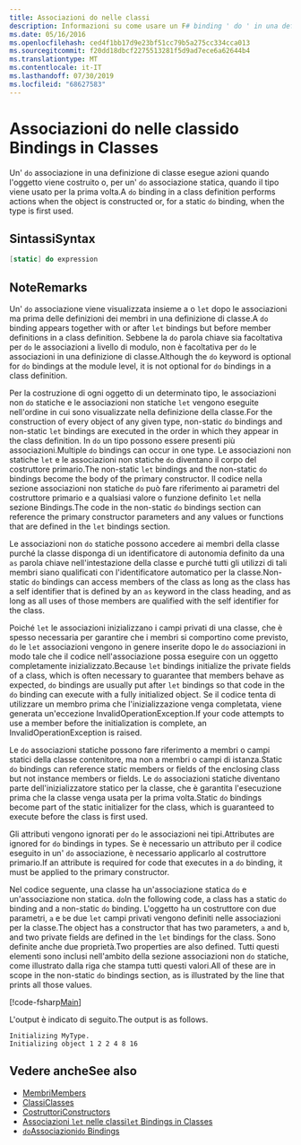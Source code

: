 ```yaml
---
title: Associazioni do nelle classi
description: Informazioni su come usare un F# binding ' do ' in una definizione di classe, che esegue azioni quando l'oggetto viene costruito o quando il tipo viene usato per la prima volta.
ms.date: 05/16/2016
ms.openlocfilehash: ced4f1bb17d9e23bf51cc79b5a275cc334cca013
ms.sourcegitcommit: f20dd18dbcf2275513281f5d9ad7ece6a62644b4
ms.translationtype: MT
ms.contentlocale: it-IT
ms.lasthandoff: 07/30/2019
ms.locfileid: "68627583"
---
```

# <a name="do-bindings-in-classes"></a><span data-ttu-id="e70da-103">Associazioni do nelle classi</span><span class="sxs-lookup"><span data-stu-id="e70da-103">do Bindings in Classes</span></span>

<span data-ttu-id="e70da-104">Un' `do` associazione in una definizione di classe esegue azioni quando l'oggetto viene costruito o, per un' `do` associazione statica, quando il tipo viene usato per la prima volta.</span><span class="sxs-lookup"><span data-stu-id="e70da-104">A `do` binding in a class definition performs actions when the object is constructed or, for a static `do` binding, when the type is first used.</span></span>

## <a name="syntax"></a><span data-ttu-id="e70da-105">Sintassi</span><span class="sxs-lookup"><span data-stu-id="e70da-105">Syntax</span></span>

```fsharp
[static] do expression
```

## <a name="remarks"></a><span data-ttu-id="e70da-106">Note</span><span class="sxs-lookup"><span data-stu-id="e70da-106">Remarks</span></span>

<span data-ttu-id="e70da-107">Un' `do` associazione viene visualizzata insieme a o `let` dopo le associazioni ma prima delle definizioni dei membri in una definizione di classe.</span><span class="sxs-lookup"><span data-stu-id="e70da-107">A `do` binding appears together with or after `let` bindings but before member definitions in a class definition.</span></span> <span data-ttu-id="e70da-108">Sebbene la `do` parola chiave sia facoltativa per `do` le associazioni a livello di modulo, non è facoltativa per `do` le associazioni in una definizione di classe.</span><span class="sxs-lookup"><span data-stu-id="e70da-108">Although the `do` keyword is optional for `do` bindings at the module level, it is not optional for `do` bindings in a class definition.</span></span>

<span data-ttu-id="e70da-109">Per la costruzione di ogni oggetto di un determinato tipo, le associazioni non `do` statiche e le associazioni non statiche `let` vengono eseguite nell'ordine in cui sono visualizzate nella definizione della classe.</span><span class="sxs-lookup"><span data-stu-id="e70da-109">For the construction of every object of any given type, non-static `do` bindings and non-static `let` bindings are executed in the order in which they appear in the class definition.</span></span> <span data-ttu-id="e70da-110">In `do` un tipo possono essere presenti più associazioni.</span><span class="sxs-lookup"><span data-stu-id="e70da-110">Multiple `do` bindings can occur in one type.</span></span> <span data-ttu-id="e70da-111">Le associazioni non statiche `let` e le associazioni non statiche `do` diventano il corpo del costruttore primario.</span><span class="sxs-lookup"><span data-stu-id="e70da-111">The non-static `let` bindings and the non-static `do` bindings become the body of the primary constructor.</span></span> <span data-ttu-id="e70da-112">Il codice nella sezione associazioni non statiche `do` può fare riferimento ai parametri del costruttore primario e a qualsiasi valore o funzione definito `let` nella sezione Bindings.</span><span class="sxs-lookup"><span data-stu-id="e70da-112">The code in the non-static `do` bindings section can reference the primary constructor parameters and any values or functions that are defined in the `let` bindings section.</span></span>

<span data-ttu-id="e70da-113">Le associazioni non `do` statiche possono accedere ai membri della classe purché la classe disponga di un identificatore di autonomia definito da una `as` parola chiave nell'intestazione della classe e purché tutti gli utilizzi di tali membri siano qualificati con l'identificatore automatico per la classe.</span><span class="sxs-lookup"><span data-stu-id="e70da-113">Non-static `do` bindings can access members of the class as long as the class has a self identifier that is defined by an `as` keyword in the class heading, and as long as all uses of those members are qualified with the self identifier for the class.</span></span>

<span data-ttu-id="e70da-114">Poiché `let` le associazioni inizializzano i campi privati di una classe, che è spesso necessaria per garantire che i membri si comportino come previsto, `do` le `let` associazioni vengono in genere inserite dopo le `do` associazioni in modo tale che il codice nell'associazione possa eseguire con un oggetto completamente inizializzato.</span><span class="sxs-lookup"><span data-stu-id="e70da-114">Because `let` bindings initialize the private fields of a class, which is often necessary to guarantee that members behave as expected, `do` bindings are usually put after `let` bindings so that code in the `do` binding can execute with a fully initialized object.</span></span> <span data-ttu-id="e70da-115">Se il codice tenta di utilizzare un membro prima che l'inizializzazione venga completata, viene generata un'eccezione InvalidOperationException.</span><span class="sxs-lookup"><span data-stu-id="e70da-115">If your code attempts to use a member before the initialization is complete, an InvalidOperationException is raised.</span></span>

<span data-ttu-id="e70da-116">Le `do` associazioni statiche possono fare riferimento a membri o campi statici della classe contenitore, ma non a membri o campi di istanza.</span><span class="sxs-lookup"><span data-stu-id="e70da-116">Static `do` bindings can reference static members or fields of the enclosing class but not instance members or fields.</span></span> <span data-ttu-id="e70da-117">Le `do` associazioni statiche diventano parte dell'inizializzatore statico per la classe, che è garantita l'esecuzione prima che la classe venga usata per la prima volta.</span><span class="sxs-lookup"><span data-stu-id="e70da-117">Static `do` bindings become part of the static initializer for the class, which is guaranteed to execute before the class is first used.</span></span>

<span data-ttu-id="e70da-118">Gli attributi vengono ignorati per `do` le associazioni nei tipi.</span><span class="sxs-lookup"><span data-stu-id="e70da-118">Attributes are ignored for `do` bindings in types.</span></span> <span data-ttu-id="e70da-119">Se è necessario un attributo per il codice eseguito in un' `do` associazione, è necessario applicarlo al costruttore primario.</span><span class="sxs-lookup"><span data-stu-id="e70da-119">If an attribute is required for code that executes in a `do` binding, it must be applied to the primary constructor.</span></span>

<span data-ttu-id="e70da-120">Nel codice seguente, una classe ha un'associazione statica `do` e un'associazione non statica. `do`</span><span class="sxs-lookup"><span data-stu-id="e70da-120">In the following code, a class has a static `do` binding and a non-static `do` binding.</span></span> <span data-ttu-id="e70da-121">L'oggetto ha un costruttore con due parametri, `a` e `b`e due `let` campi privati vengono definiti nelle associazioni per la classe.</span><span class="sxs-lookup"><span data-stu-id="e70da-121">The object has a constructor that has two parameters, `a` and `b`, and two private fields are defined in the `let` bindings for the class.</span></span> <span data-ttu-id="e70da-122">Sono definite anche due proprietà.</span><span class="sxs-lookup"><span data-stu-id="e70da-122">Two properties are also defined.</span></span> <span data-ttu-id="e70da-123">Tutti questi elementi sono inclusi nell'ambito della sezione associazioni non `do` statiche, come illustrato dalla riga che stampa tutti questi valori.</span><span class="sxs-lookup"><span data-stu-id="e70da-123">All of these are in scope in the non-static `do` bindings section, as is illustrated by the line that prints all those values.</span></span>

[!code-fsharp[Main](~/samples/snippets/fsharp/lang-ref-1/snippet3101.fs)]

<span data-ttu-id="e70da-124">L'output è indicato di seguito.</span><span class="sxs-lookup"><span data-stu-id="e70da-124">The output is as follows.</span></span>

```console
Initializing MyType.
Initializing object 1 2 2 4 8 16
```

## <a name="see-also"></a><span data-ttu-id="e70da-125">Vedere anche</span><span class="sxs-lookup"><span data-stu-id="e70da-125">See also</span></span>

- [<span data-ttu-id="e70da-126">Membri</span><span class="sxs-lookup"><span data-stu-id="e70da-126">Members</span></span>](index.md)
- [<span data-ttu-id="e70da-127">Classi</span><span class="sxs-lookup"><span data-stu-id="e70da-127">Classes</span></span>](../classes.md)
- [<span data-ttu-id="e70da-128">Costruttori</span><span class="sxs-lookup"><span data-stu-id="e70da-128">Constructors</span></span>](constructors.md)
- [<span data-ttu-id="e70da-129">Associazioni `let` nelle classi</span><span class="sxs-lookup"><span data-stu-id="e70da-129">`let` Bindings in Classes</span></span>](let-bindings-in-classes.md)
- [<span data-ttu-id="e70da-130">`do`Associazioni</span><span class="sxs-lookup"><span data-stu-id="e70da-130">`do` Bindings</span></span>](../functions/do-Bindings.md)
